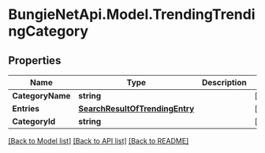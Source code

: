 # BungieNetApi.Model.TrendingTrendingCategory
## Properties

Name | Type | Description | Notes
------------ | ------------- | ------------- | -------------
**CategoryName** | **string** |  | [optional] 
**Entries** | [**SearchResultOfTrendingEntry**](SearchResultOfTrendingEntry.md) |  | [optional] 
**CategoryId** | **string** |  | [optional] 

[[Back to Model list]](../README.md#documentation-for-models) [[Back to API list]](../README.md#documentation-for-api-endpoints) [[Back to README]](../README.md)

